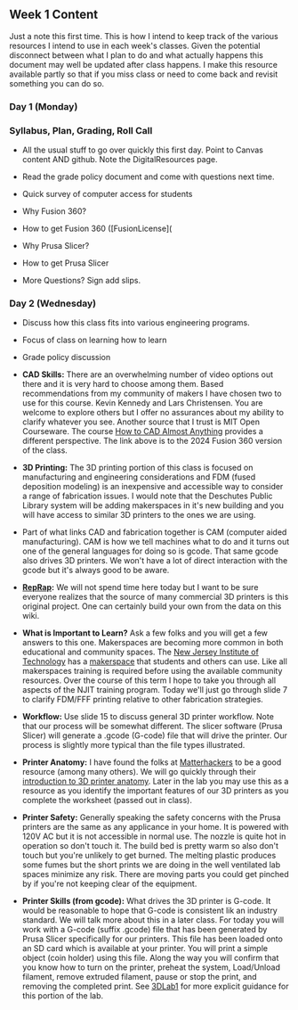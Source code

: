 ## Week 1 Content

Just a note this first time. This is how I intend to keep track of the various resources I intend to use in each week's classes. Given the potential disconnect between what I plan to do and what actually happens this document may well be updated after class happens. I make this resource available partly so that if you miss class or need to come back and revisit something you can do so.

### Day 1 (Monday)

### Syllabus, Plan, Grading, Roll Call

* All the usual stuff to go over quickly this first day. Point to Canvas content AND github. Note the DigitalResources page.

* Read the grade policy document and come with questions next time.

* Quick survey of computer access for students

* Why Fusion 360?

* How to get Fusion 360 ([FusionLicense](

* Why Prusa Slicer?

* How to get Prusa Slicer

* More Questions? Sign add slips.


### Day 2 (Wednesday)

* Discuss how this class fits into various engineering programs.

* Focus of class on learning how to learn

* Grade policy discussion

* **CAD Skills:** There are an overwhelming number of video options out there and it is very hard to choose among them. Based recommendations from my community of makers I have chosen two to use for this course. Kevin Kennedy and Lars Christensen. You are welcome to explore others but I offer no assurances about my ability to clarify whatever you see. Another source that I trust is MIT Open Courseware. The course [How to CAD Almost Anything](https://github.com/andyeske/How-to-CAD-Fusion-360?tab=readme-ov-file#S1) provides a different perspective. The link above is to the 2024 Fusion 360 version of the class.

* **3D Printing:** The 3D printing portion of this class is focused on manufacturing and engineering considerations and FDM (fused deposition modeling) is an inexpensive and accessible way to consider a range of fabrication issues. I would note that the Deschutes Public Library system will be adding makerspaces in it's new building and you will have access to similar 3D printers to the ones we are using.

* Part of what links CAD and fabrication together is CAM (computer aided manufacturing). CAM is how we tell machines what to do and it turns out one of the general languages for doing so is gcode. That same gcode also drives 3D printers. We won't have a lot of direct interaction with the gcode but it's always good to be aware.

* **[RepRap](https://reprap.org/wiki/RepRap):** We will not spend time here today but I want to be sure everyone realizes that the source of many commercial 3D printers is this original project. One can certainly build your own from the data on this wiki.

* **What is Important to Learn?** Ask a few folks and you will get a few answers to this one. Makerspaces are becoming more common in both educational and community spaces. The [New Jersey Institute of Technology](https://www.njit.edu/) has a [makerspace](https://www.njitmakerspace.com/) that students and others can use. Like all makerspaces training is required before using the available community resources. Over the course of this term I hope to take you through all aspects of the NJIT training program. Today we'll just go through slide 7 to clarify FDM/FFF printing relative to other fabrication strategies.

* **Workflow:** Use slide 15 to discuss general 3D printer workflow. Note that our process will be somewhat different. The slicer software (Prusa Slicer) will generate a .gcode (G-code) file that will drive the printer. Our process is slightly more typical than the file types illustrated.

* **Printer Anatomy:** I have found the folks at [Matterhackers](https://www.matterhackers.com/topic/) to be a good resource (among many others). We will go quickly through their [introduction to 3D printer anatomy](https://www.matterhackers.com/articles/anatomy-of-a-3d-printer). Later in the lab you may use this as a resource as you identify the important features of our 3D printers as you complete the worksheet (passed out in class).

*  **Printer Safety:** Generally speaking the safety concerns with the Prusa printers are the same as any applicance in your home. It is powered with 120V AC but it is not accessible in normal use. The nozzle is quite hot in operation so don't touch it. The build bed is pretty warm so also don't touch but you're unlikely to get burned. The melting plastic produces some fumes but the short prints we are doing in the well ventilated lab spaces minimize any risk. There are moving parts you could get pinched by if you're not keeping clear of the equipment.

* **Printer Skills (from gcode):** What drives the 3D printer is G-code. It would be reasonable to hope that G-code is consistent lik an industry standard. We will talk more about this in a later class. For today you will work with a G-code (suffix .gcode) file that has been generated by Prusa Slicer specifically for our printers. This file has been loaded onto an SD card which is available at your printer. You will print a simple object (coin holder) using this file. Along the way you will confirm that you know how to turn on the printer, preheat the system, Load/Unload filament, remove extruded filament, pause or stop the print, and removing the completed print. See [3DLab1](https://github.com/smithrockmaker/ENGR102/blob/main/3DPrinters/LabGuides/3DLab1.md) for more explicit guidance for this portion of the lab.




